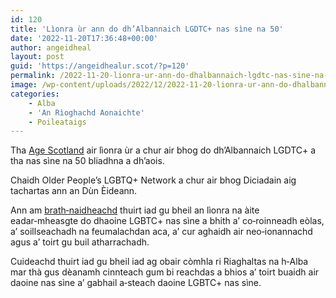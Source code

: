 ```yaml
---
id: 120
title: 'Lìonra ùr ann do dh’Albannaich LGDTC+ nas sìne na 50'
date: '2022-11-20T17:36:48+00:00'
author: angeidheal
layout: post
guid: 'https://angeidhealur.scot/?p=120'
permalink: /2022-11-20-lionra-ur-ann-do-dhalbannaich-lgdtc-nas-sine-na-50/
image: /wp-content/uploads/2022/12/2022-11-20-lionra-ur-ann-do-dhalbannaich-lgdtc-nas-sine-na-50.webp
categories:
    - Alba
    - 'An Rìoghachd Aonaichte'
    - Poileataigs
---
```


Tha [Age Scotland](https://www.ageuk.org.uk/scotland/) air lìonra ùr a chur air bhog do dh’Albannaich LGDTC+ a tha nas sìne na 50 bliadhna a dh’aois.

Chaidh Older People’s LGBTQ+ Network a chur air bhog Diciadain aig tachartas ann an Dùn Èideann.

Ann am [brath‑naidheachd](https://www.ageuk.org.uk/scotland/latest-news/2022/november/age-scotland-launches-older-peoples-lgbtq-network/) thuirt iad gu bheil an lìonra na àite eadar‑mheasgte do dhaoine LGBTC+ nas sìne a bhith a’ co‑roinneadh eòlas, a’ soillseachadh na feumalachdan aca, a’ cur aghaidh air neo‑ionannachd agus a’ toirt gu buil atharrachadh.

Cuideachd thuirt iad gu bheil iad ag obair còmhla ri Riaghaltas na h‑Alba mar thà gus dèanamh cinnteach gum bi reachdas a bhios a’ toirt buaidh air daoine nas sìne a’ gabhail a‑steach daoine LGBTC+ nas sìne.